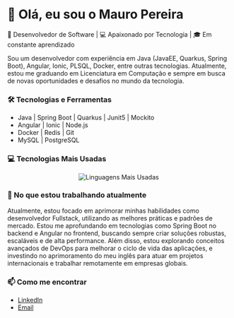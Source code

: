 # 👋 Olá, eu sou o Mauro Pereira

🚀 Desenvolvedor de Software | 💻 Apaixonado por Tecnologia | 🎓 Em constante aprendizado

Sou um desenvolvedor com experiência em Java (JavaEE, Quarkus, Spring Boot), Angular, Ionic, PLSQL, Docker, entre outras tecnologias. Atualmente, estou me graduando em Licenciatura em Computação e sempre em busca de novas oportunidades e desafios no mundo da tecnologia.

### 🛠 Tecnologias e Ferramentas
- Java | Spring Boot | Quarkus | Junit5 | Mockito
- Angular | Ionic | Node.js
- Docker | Redis | Git
- MySQL | PostgreSQL

### 💻 Tecnologias Mais Usadas
<p align="center">
  <img src="https://github-readme-stats.vercel.app/api/top-langs/?username=Mauro-Pereira&layout=compact&theme=radical" alt="Linguagens Mais Usadas" />
</p>


### 🌱 No que estou trabalhando atualmente
Atualmente, estou focado em aprimorar minhas habilidades como desenvolvedor Fullstack, utilizando as melhores práticas e padrões de mercado. Estou me aprofundando em tecnologias como Spring Boot no backend e Angular no frontend, buscando sempre criar soluções robustas, escaláveis e de alta performance. Além disso, estou explorando conceitos avançados de DevOps para melhorar o ciclo de vida das aplicações, e investindo no aprimoramento do meu inglês para atuar em projetos internacionais e trabalhar remotamente em empresas globais.

### 📫 Como me encontrar
- [LinkedIn](https://www.linkedin.com/in/mauro-pereira1096)
- [Email](mailto:mauropereira1096@gmail.com)
